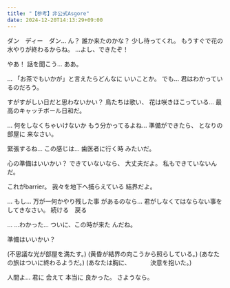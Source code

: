 ```yaml
---
title: "【参考】非公式Asgore"
date: 2024-12-20T14:13:29+09:00
---
```

ダン　ディー　ダン…
ん？
誰か来たのかな？
少し待ってくれ。
もうすぐで花の水やりが終わるからね。
…よし、できたぞ！

やあ！
話を聞こう…
ああ。

…
「お茶でもいかが」と言えたらどんなに
いいことか。
でも…
君はわかっているのだろう。

すがすがしい日だと思わないかい？
鳥たちは歌い、
花は咲きほこっている…
最高のキャッチボール日和だ。

…
何をしなくちゃいけないか
もう分かってるよね…
準備ができたら、
となりの部屋に
来なさい。

緊張するね…
この感じは…
歯医者に行く時
みたいだ。

心の準備はいいかい？
できていないなら、
大丈夫だよ。
私もできていないんだ。

これがbarrier。
我々を地下へ捕らえている
結界だよ。

…
もし…
万が一何かやり残した事
があるのなら…
君がしなくてはならない事を
してきなさい。
続ける　戻る

…
…わかった…
ついに、この時が来た
んだね。

準備はいいかい？

(不思議な光が部屋を満たす。)
(黄昏が結界の向こうから照らしている。)
(あなたの旅はついに終わるようだ。)
(あなたは胸に、
　　　決意を抱いた。)

人間よ…
君に
会えて
本当に
良かった。
さようなら。
